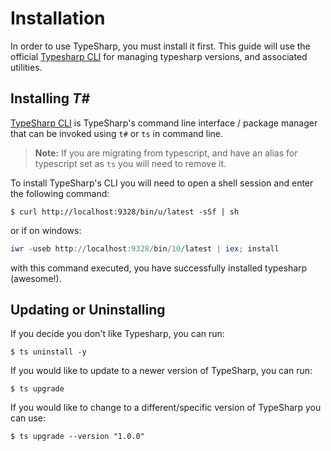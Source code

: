 # Installation

In order to use TypeSharp, you must install it first. This guide will use the official [Typesharp CLI]() for managing typesharp versions, and associated utilities.

## Installing *T#*

[TypeSharp CLI]() is TypeSharp's command line interface / package manager that can be invoked using `t#` or `ts` in command line.

> **Note:** If you are migrating from typescript, and have an alias for typescript set as `ts` you will need to remove it.

To install TypeSharp's CLI you will need to open a shell session and enter the following command:

```shell
$ curl http://localhost:9328/bin/u/latest -sSf | sh
```

or if on windows:

```powershell
iwr -useb http://localhost:9328/bin/10/latest | iex; install
```

with this command executed, you have successfully installed typesharp (awesome!).



## Updating or Uninstalling

If you decide you don't like Typesharp, you can run:

```shell
$ ts uninstall -y
```

If you would like to update to a newer version of TypeSharp, you can run:

```shell
$ ts upgrade
```

If you would like to change to a different/specific version of TypeSharp you can use:

```shell
$ ts upgrade --version "1.0.0"
```